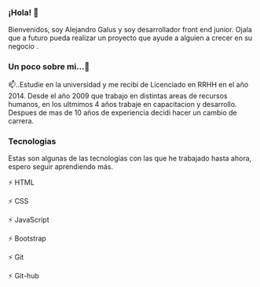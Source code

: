 ### ¡Hola! 👋

Bienvenidos, soy Alejandro Galus y soy desarrollador front end junior. Ojala que a futuro pueda realizar un proyecto que ayude a alguien a crecer en su negocio .

### Un poco sobre mi...💬

📫..Estudie en la universidad y me recibi de Licenciado en RRHH en el año 2014. Desde el año 2009 que trabajo en distintas areas de recursos humanos, en los ultmimos 4 años trabaje en capacitacion y desarrollo. Despues de mas de 10 años de experiencia decidi hacer un cambio de carrera.


### Tecnologias

Estas son algunas de las tecnologías con las que he trabajado hasta ahora, espero seguir aprendiendo más.

⚡ HTML

⚡ CSS

⚡ JavaScript

⚡ Bootstrap

⚡ Git

⚡ Git-hub








<!--
**alegalus/alegalus** is a ✨ _special_ ✨ repository because its `README.md` (this file) appears on your GitHub profile.

Here are some ideas to get you started:

🔭 I’m currently working on ...
- 🌱 I’m currently learning ...
- 👯 I’m looking to collaborate on ...
- 🤔 I’m looking for help with ...
- 💬 Ask me about ...
- 📫 How to reach me: ...
- 😄 Pronouns: ...
- ⚡ Fun fact: ...
-->
